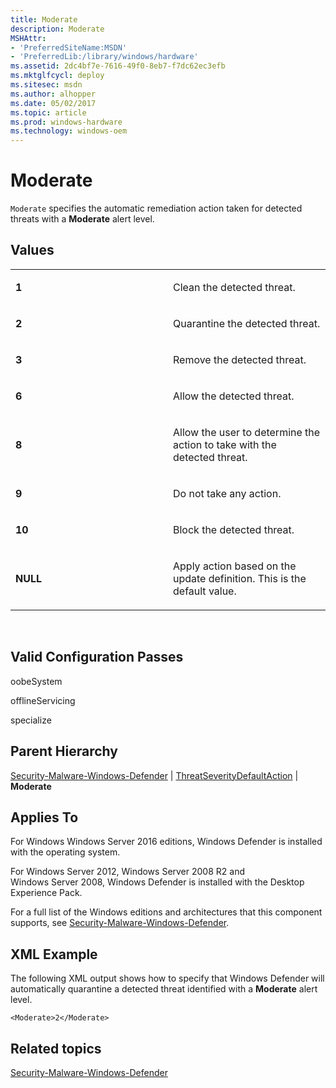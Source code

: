 ```yaml
---
title: Moderate
description: Moderate
MSHAttr:
- 'PreferredSiteName:MSDN'
- 'PreferredLib:/library/windows/hardware'
ms.assetid: 2dc4bf7e-7616-49f0-8eb7-f7dc62ec3efb
ms.mktglfcycl: deploy
ms.sitesec: msdn
ms.author: alhopper
ms.date: 05/02/2017
ms.topic: article
ms.prod: windows-hardware
ms.technology: windows-oem
---
```


# Moderate


`Moderate` specifies the automatic remediation action taken for detected threats with a **Moderate** alert level.

## Values


<table>
<colgroup>
<col width="50%" />
<col width="50%" />
</colgroup>
<tbody>
<tr class="odd">
<td><p><strong>1</strong></p></td>
<td><p>Clean the detected threat.</p></td>
</tr>
<tr class="even">
<td><p><strong>2</strong></p></td>
<td><p>Quarantine the detected threat.</p></td>
</tr>
<tr class="odd">
<td><p><strong>3</strong></p></td>
<td><p>Remove the detected threat.</p></td>
</tr>
<tr class="even">
<td><p><strong>6</strong></p></td>
<td><p>Allow the detected threat.</p></td>
</tr>
<tr class="odd">
<td><p><strong>8</strong></p></td>
<td><p>Allow the user to determine the action to take with the detected threat.</p></td>
</tr>
<tr class="even">
<td><p><strong>9</strong></p></td>
<td><p>Do not take any action.</p></td>
</tr>
<tr class="odd">
<td><p><strong>10</strong></p></td>
<td><p>Block the detected threat.</p></td>
</tr>
<tr class="even">
<td><p><strong>NULL</strong></p></td>
<td><p>Apply action based on the update definition. This is the default value.</p></td>
</tr>
</tbody>
</table>

 

## Valid Configuration Passes


oobeSystem

offlineServicing

specialize

## Parent Hierarchy


[Security-Malware-Windows-Defender](security-malware-windows-defender.md) | [ThreatSeverityDefaultAction](security-malware-windows-defender-threatseveritydefaultaction.md) | **Moderate**

## Applies To


For Windows Windows Server 2016 editions, Windows Defender is installed with the operating system.

For Windows Server 2012, Windows Server 2008 R2 and Windows Server 2008, Windows Defender is installed with the Desktop Experience Pack.

For a full list of the Windows editions and architectures that this component supports, see [Security-Malware-Windows-Defender](security-malware-windows-defender.md).

## XML Example


The following XML output shows how to specify that Windows Defender will automatically quarantine a detected threat identified with a **Moderate** alert level.

```
<Moderate>2</Moderate>
```

## Related topics


[Security-Malware-Windows-Defender](security-malware-windows-defender.md)

 

 







